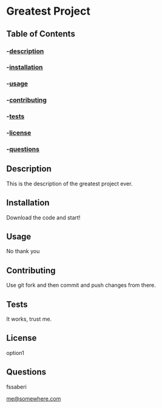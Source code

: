 # Greatest Project

## Table of Contents

### -[description](#description)

### -[installation](#installation)

### -[usage](#usage)

### -[contributing](#contributing)

### -[tests](#tests)

### -[license](#licenses)

### -[questions](#questions)

## Description
This is the description of the greatest project ever.

## Installation
Download the code and start!

## Usage
No thank you

## Contributing
Use git fork and then commit and push changes from there.

## Tests
It works, trust me.

## License
option1

## Questions
fssaberi

me@somewhere.com

